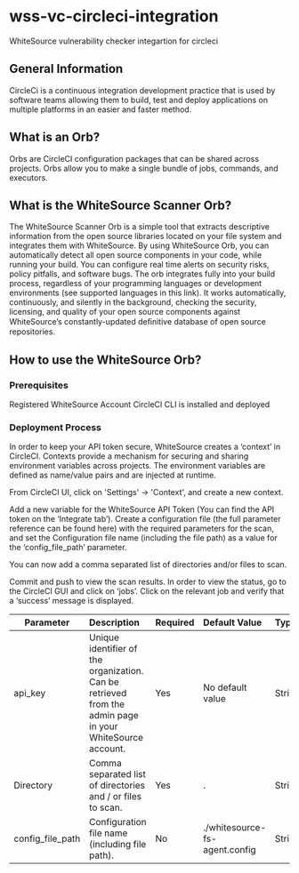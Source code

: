 # wss-vc-circleci-integration
WhiteSource vulnerability checker integartion for circleci

## General Information
CircleCi is a continuous integration development practice that is used by software teams allowing them to build, test and deploy applications on multiple platforms in an easier and faster method.

## What is an Orb?
Orbs are CircleCI configuration packages that can be shared across projects. Orbs allow you to make a single bundle of jobs, commands, and executors.

## What is the WhiteSource Scanner Orb?
The WhiteSource Scanner Orb is a simple tool that extracts descriptive information from the open source libraries located on your file system and integrates them with WhiteSource.
By using WhiteSource Orb, you can automatically detect all open source components in your code, while running your build. You can configure real time alerts on security risks, policy pitfalls, and software bugs. The orb integrates fully into your build process,  regardless of your programming languages or development environments (see supported languages in this link). It works automatically, continuously, and silently in the background, checking the security, licensing, and quality of your open source components against WhiteSource’s constantly-updated deﬁnitive database of open source repositories.

## How to use the WhiteSource Orb?

### Prerequisites
Registered WhiteSource Account
CircleCI CLI is installed and deployed

### Deployment Process
In order to keep your API token secure, WhiteSource creates a ‘context’ in CircleCI. Contexts provide a mechanism for securing and sharing environment variables across projects. The environment variables are defined as name/value pairs and are injected at runtime.

From CircleCI UI, click on 'Settings' → 'Context', and create a new context.


Add a new variable for the WhiteSource API Token (You can find the API token on the ‘Integrate tab’).
Create a configuration file (the full parameter reference can be found here) with the required parameters for the scan, and set the Configuration file name (including the file path) as a value for the ‘config_file_path’ parameter.

You can now add a comma separated list of directories and/or files to scan.

Commit and push to view the scan results.
In order to view the status, go to the CircleCI GUI and click on ‘jobs’. Click on the relevant job and verify that a ‘success’ message is displayed.

| Parameter        | Description |Required  | Default Value | Type |
| ------------- |:--------------------------------------------------------------------------------------------------------|:-----|:-----|:-----|
| api_key   | Unique identifier of the organization. Can be retrieved from the admin page in your WhiteSource account. | Yes |No default value| String |
| Directory      | Comma separated list of directories and / or files to scan.     |   Yes | . | String |
| config_file_path | Configuration file name (including file path).     |   No | ./whitesource-fs-agent.config| String |

